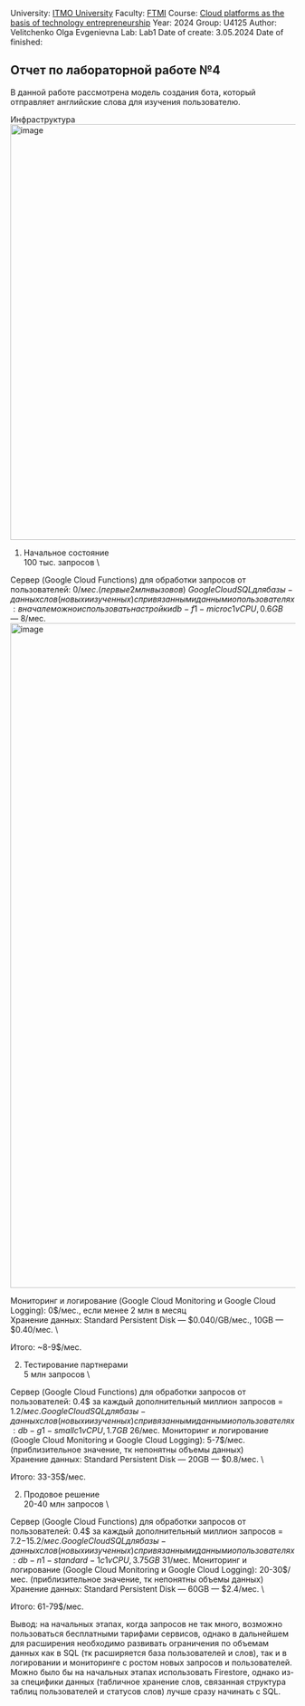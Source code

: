 University: [ITMO University](https://itmo.ru/ru/)
Faculty: [FTMI](https://ftmi.itmo.ru)
Course: [Cloud platforms as the basis of technology entrepreneurship](https://itmo-ict-faculty.github.io/cloud-platforms-as-the-basis-of-technology-entrepreneurship/)
Year: 2024
Group: U4125
Author: Velitchenko Olga Evgenievna
Lab: Lab1
Date of create: 3.05.2024
Date of finished: 

## Отчет по лабораторной работе №4

В данной работе рассмотрена модель создания бота, который отправляет английские слова для изучения пользователю.

Инфраструктура
<img width="734" alt="image" src="https://github.com/lola1mola/2024-cloud-platforms-as-the-basis-of-technology-entrepreneurship-U4125-velitchenko-o-e/assets/149485440/72287914-d8bf-451a-90be-a3fc61182752">

1) Начальное состояние \
100 тыс. запросов \

Сервер (Google Cloud Functions) для обработки запросов от пользователей: 0$/мес. (первые 2 млн вызовов) \
Google Cloud SQL для базы-данных слов (новых и изученных) с привязанными данными о пользователях: в начале можно использовать настройки db-f1-micro с 1 vCPU, 0.6 GB — ~$8/мес. \
<img width="1174" alt="image" src="https://github.com/lola1mola/2024-cloud-platforms-as-the-basis-of-technology-entrepreneurship-U4125-velitchenko-o-e/assets/149485440/21593375-97b6-4af8-a2d1-24921fa6b490">

Мониторинг и логирование (Google Cloud Monitoring и Google Cloud Logging): 0$/мес., если менее 2 млн в месяц \
Хранение данных: Standard Persistent Disk — $0.040/GB/мес., 10GB — $0.40/мес. \

Итого: ~8-9$/мес.


2) Тестирование партнерами \
5 млн запросов \

   
Сервер (Google Cloud Functions) для обработки запросов от пользователей: 0.4$ за каждый дополнительный миллион запросов = 1.2$/мес.
Google Cloud SQL для базы-данных слов (новых и изученных) с привязанными данными о пользователях: db-g1-small с 1 vCPU, 1.7 GB ~$26/мес.
Мониторинг и логирование (Google Cloud Monitoring и Google Cloud Logging): 5-7$/мес. (приблизительное значение, тк непонятны объемы данных) \
Хранение данных: Standard Persistent Disk — 20GB — $0.8/мес. \

Итого: 33-35$/мес.

2) Продовое решение \
20-40 млн запросов \

   
Сервер (Google Cloud Functions) для обработки запросов от пользователей: 0.4$ за каждый дополнительный миллион запросов = 7.2$-15.2/мес.
Google Cloud SQL для базы-данных слов (новых и изученных) с привязанными данными о пользователях: db-n1-standard-1 с 1 vCPU, 3.75 GB ~$31/мес.
Мониторинг и логирование (Google Cloud Monitoring и Google Cloud Logging): 20-30$/мес. (приблизительное значение, тк непонятны объемы данных) \
Хранение данных: Standard Persistent Disk — 60GB — $2.4/мес. \

Итого: 61-79$/мес.

Вывод: на начальных этапах, когда запросов не так много, возможно пользоваться бесплатными тарифами сервисов, однако в дальнейшем для расширения необходимо развивать ограничения по объемам данных как в SQL (тк расширяется база пользователей и слов), так и в логировании и мониторинге с ростом новых запросов и пользователей. Можно было бы на начальных этапах использовать Firestore, однако из-за специфики данных (табличное хранение слов, связанная структура таблиц пользователей и статусов слов) лучше сразу начинать с SQL.
